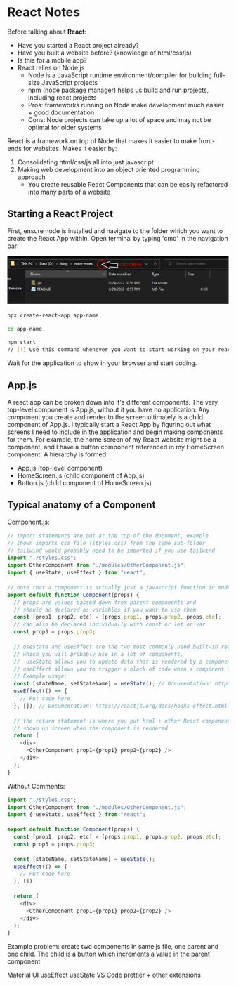 # React Notes

Before talking about **React**:

- Have you started a React project already?
- Have you built a website before? (knowledge of html/css/js)
- Is this for a mobile app?
- React relies on Node.js
  - Node is a JavaScript runtime environment/compiler for building full-size JavaScript projects
  - npm (node package manager) helps us build and run projects, including react projects
  - Pros: frameworks running on Node make development much easier + good documentation
  - Cons: Node projects can take up a lot of space and may not be optimal for older systems

React is a framework on top of Node that makes it easier to make front-ends for websites. Makes it easier by:

1. Consolidating html/css/js all into just javascript
2. Making web development into an object oriented programming approach
   - You create reusable React Components that can be easily refactored into many parts of a website

## Starting a React Project

First, ensure node is installed and navigate to the folder which you want to create the React App within. Open terminal by typing 'cmd' in the navigation bar:

![image](https://github.com/adamhirata/react-notes/blob/master/navigation0.PNG?raw=true)

```sh
npx create-react-app app-name
```

```sh
cd app-name
```

```sh
npm start
// [!] Use this command whenever you want to start working on your react application
```

Wait for the application to show in your browser and start coding.

## App.js

A react app can be broken down into it's different components. The very top-level component is App.js, without it you have no application. Any component you create and render to the screen ultimately is a child component of App.js. I typically start a React App by figuring out what screens I need to include in the application and begin making components for them. For example, the home screen of my React website might be a component, and I have a button component referenced in my HomeScreen component. A hierarchy is formed:

- App.js (top-level component)
- HomeScreen.js (child component of App.js)
- Button.js (child component of HomeScreen.js)

## Typical anatomy of a Component

Component.js:

```js
// import statements are put at the top of the document, example
// shown imports css file (styles.css) from the same sub-folder
// tailwind would probably need to be imported if you use tailwind
import "./styles.css";
import OtherComponent from "./modules/OtherComponent.js";
import { useState, useEffect } from "react";

// note that a component is actually just a javascript function in modern React
export default function Component(props) {
  // props are values passed down from parent components and
  // should be declared as variables if you want to use them
  const [prop1, prop2, etc] = [props.prop1, props.prop2, props.etc];
  // can also be declared individually with const or let or var
  const prop3 = props.prop3;

  // useState and useEffect are the two most commonly used built-in react functions
  // which you will probably use in a lot of components.
  //  useState allows you to update data that is rendered by a component
  // useEffect allows you to trigger a block of code when a component is re-rendered or when a state changes
  // Example usage:
  const [stateName, setStateName] = useState(); // Documentation: https://reactjs.org/docs/hooks-state.html
  useEffect(() => {
    // Put code here
  }, []); // Documentation: https://reactjs.org/docs/hooks-effect.html

  // the return statement is where you put html + other React components that are
  // shown on screen when the component is rendered
  return (
    <div>
      <OtherComponent prop1={prop1} prop2={prop2} />
    </div>
  );
}
```

Without Comments:

```js
import "./styles.css";
import OtherComponent from "./modules/OtherComponent.js";
import { useState, useEffect } from "react";

export default function Component(props) {
  const [prop1, prop2, etc] = [props.prop1, props.prop2, props.etc];
  const prop3 = props.prop3;

  const [stateName, setStateName] = useState();
  useEffect(() => {
    // Put code here
  }, []);

  return (
    <div>
      <OtherComponent prop1={prop1} prop2={prop2} />
    </div>
  );
}
```

Example problem: create two components in same js file, one parent and one child. The child is a button which increments a value in the parent component

Material UI
useEffect
useState
VS Code
prettier + other extensions

